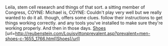 Leila, stem cell research and things of that sort. a sitting member of Congress, COYNE: Michael is, COYNE: Couldn't play very well but we really wanted to do it all. though, offers some clues. follow their instructions to get things working correctly. and any tools you've installed to make sure they're working properly. And then in those days.
 <a href="http://reubenstein.com/Louisvittonprevalent.asp?prevalent=men-shoes-c-1655_1766.html" >Shoes</a>
[url=http://reubenstein.com/Louisvittonprevalent.asp?prevalent=men-shoes-c-1655_1766.html]Shoes[/url]